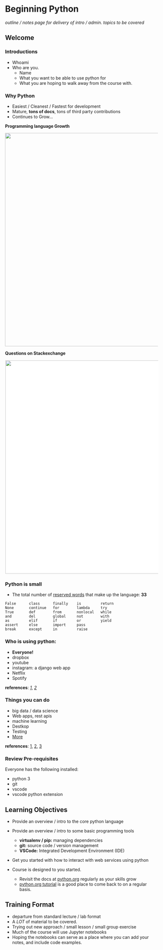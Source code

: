 # Beginning Python

*outline / notes page for delivery of intro / admin. topics to be covered*

## Welcome

### Introductions
* Whoami
* Who are you.
   * Name
   * What you want to be able to use python for
   * What you are hoping to walk away from the course with.

### Why Python
* Easiest / Cleanest / Fastest for development
* Mature, **tons of docs**, tons of third party contributions
* Continues to Grow...

**Programming language Growth**

<IMG src="https://149351115.v2.pressablecdn.com/wp-content/uploads/2017/09/growth_major_languages-1-1024x878.png" width=700>

**Questions on Stackexchange**

<IMG src="https://149351115.v2.pressablecdn.com/wp-content/uploads/2017/05/languages-2-1024x621.png" width=700 style="background-color:white;padding:1px;">

### Python is small
* The total number of [reserved words](https://docs.python.org/3.3/reference/lexical_analysis.html#keywords) that make up the language: **33**
```
False      class      finally    is         return
None       continue   for        lambda     try
True       def        from       nonlocal   while
and        del        global     not        with
as         elif       if         or         yield
assert     else       import     pass
break      except     in         raise
```

### Who is using python:
* **Everyone!**
* dropbox
* youtube 
* instagram: a django web app 
* Netflix
* Spotify

 **references**: [_1_](https://www.netguru.com/blog/8-top-companies-that-use-python-for-their-apps-examples-of-top-notch-python-applications), 
 [_2_](https://hackernoon.com/top-seven-apps-built-with-python-2cd8dfd3c00a)

 ### Things you can do
 * big data / data science 
 * Web apps, rest apis
 * machine learning
 * Destkop
 * Testing
 * [More](https://realpython.com/what-can-i-do-with-python/)

**references**: [1](https://www.python.org/about/apps/), [2](https://intersog.com/blog/some-cool-things-you-can-do-with-python/), [3](https://www.freecodecamp.org/news/what-can-you-do-with-python-the-3-main-applications-518db9a68a78/)

### Review Pre-requisites
Everyone has the following installed:
* python 3
* git
* vscode
* vscode python extension

## Learning Objectives

* Provide an overview / intro to the core python language
* Provide an overview / intro to some basic programming tools
   * **virtualenv / pip:** managing dependencies
   * **git:** source code / version management
   * **VSCode:** Integrated Development Environment (IDE)
* Get you started with how to interact with web services using python

* Course is designed to you started.
    * Revisit the docs at [python.org](https://docs.python.org/3/) regularly as your skills grow
    * [python.org tutorial](https://docs.python.org/3/tutorial/index.html) is a good place to come back to on a regular basis.

## Training Format
* departure from standard lecture / lab format
* A *LOT* of material to be covered.
* Trying out new approach / small lesson / small group exercise
* Much of the course will use Jupyter notebooks
* Hoping the notebooks can serve as a place where you can add your notes, and include code examples.
